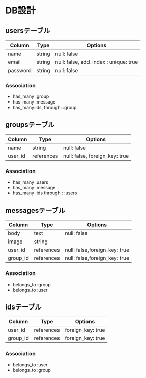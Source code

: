 # DB設計

## usersテーブル
|Column|Type|Options|
|------|----|-------|
|name|string|null: false|
|email|string|null: false, add_index : unique: true|
|password|string|null: false|

### Association
- has_many :group
- has_many :message
- has_many:ids, through: :group

## groupsテーブル
|Column|Type|Options|
|------|----|-------|
|name|string|null: false|
|user_id|references|null: false, foreign_key: true|

### Association
- has_many :users
- has_many :message
- has_many :ids  through : :users

## messagesテーブル
|Column|Type|Options|
|------|----|-------|
|body|text|null: false|
|image|string|
|user_id|references|null: false,foreign_key: true|
|group_id|references|null: false,foreign_key: true|

### Association
- belongs_to :group
- belongs_to :user

## idsテーブル
|Column|Type|Options|
|------|----|-------|
|user_id|references|foreign_key: true|
|group_id|references|foreign_key: true|

### Association
- belongs_to :user
- belongs_to :group
